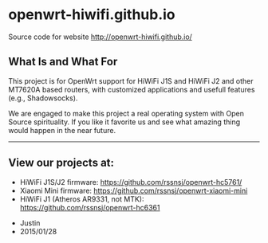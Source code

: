 openwrt-hiwifi.github.io
==============

Source code for website http://openwrt-hiwifi.github.io/

## What Is and What For

 This project is for OpenWrt support for HiWiFi J1S and HiWiFi J2 and other MT7620A based routers, with customized applications and usefull features (e.g., Shadowsocks).

 We are engaged to make this project a real operating system with Open Source spirituality. If you like it favorite us and see what amazing thing would happen in the near future.

----

## View our projects at:
* HiWiFi J1S/J2 firmware: https://github.com/rssnsj/openwrt-hc5761/
* Xiaomi Mini firmware: https://github.com/rssnsj/openwrt-xiaomi-mini
* HiWiFi J1 (Atheros AR9331, not MTK): https://github.com/rssnsj/openwrt-hc6361

 - Justin
 - 2015/01/28
